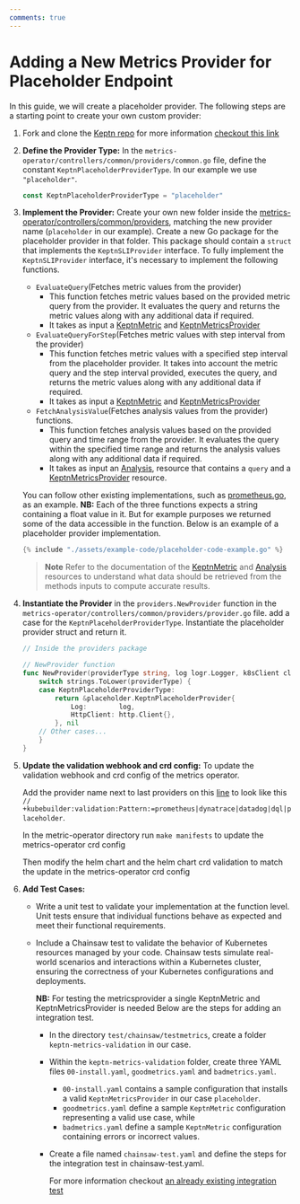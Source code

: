 ```yaml
---
comments: true
---
```


# Adding a New Metrics Provider for Placeholder Endpoint

In this guide, we will create a placeholder provider.
The following steps are a starting point to create your own custom provider:
<!-- markdownlint-disable MD007 -->

1. Fork and clone the [Keptn repo](https://github.com/keptn/lifecycle-toolkit)
  for more information [checkout this link](https://keptn.sh/stable/docs/contribute/general/git/fork-clone/)

2. **Define the Provider Type:** In the `metrics-operator/controllers/common/providers/common.go` file,
 define the constant `KeptnPlaceholderProviderType`.
  In our example we use `"placeholder"`.

    ```go
    const KeptnPlaceholderProviderType = "placeholder"
    ```

3. **Implement the Provider:** Create your own new folder inside the
   [metrics-operator/controllers/common/providers](<https://github.com/keptn/lifecycle-toolkit/tree/main/metrics-operator/controllers/common/providers>),
   matching the new provider name (`placeholder` in our example).
   Create a new Go package for the placeholder provider in that folder.
   This package should contain a `struct` that implements the `KeptnSLIProvider` interface.
   To fully implement the `KeptnSLIProvider` interface, it's necessary to implement the following functions.
  
      * `EvaluateQuery`(Fetches metric values from the provider)
        * This function fetches metric values based on the provided
          metric query from the provider.
          It evaluates the query and returns the metric values
          along with any additional data if required.
        * It takes as input a [KeptnMetric](../../reference/crd-reference/metric.md)
          and [KeptnMetricsProvider](../../reference/crd-reference/metricsprovider.md)
      * `EvaluateQueryForStep`(Fetches metric values with step interval from the provider)
        * This function fetches metric values with a specified step interval from the placeholder provider.
          It takes into account the metric query and the step interval provided, executes the query,
          and returns the metric values along with any additional data if required.
        * It takes as input a [KeptnMetric](../../reference/crd-reference/metric.md)
          and [KeptnMetricsProvider](../../reference/crd-reference/metricsprovider.md)
      * `FetchAnalysisValue`(Fetches analysis values from the provider) functions.
        * This function fetches analysis values based on the provided query and time range from the
          provider.
          It evaluates the query within the specified time range and returns the analysis
          values along with any additional data if required.
        * It takes as input an [Analysis](../../reference/crd-reference/analysis.md),
          resource that contains a `query` and a
          [KeptnMetricsProvider](../../reference/crd-reference/metricsprovider.md) resource.

   You can follow other existing implementations,
   such as [prometheus.go](https://github.com/keptn/lifecycle-toolkit/blob/main/metrics-operator/controllers/common/providers/prometheus/prometheus.go),
   as an example.
   **NB:** Each of the three functions expects a string containing a float value in it.
   But for example purposes we returned some of the data accessible in the function.
   Below is an example of a placeholder provider implementation.

   ```go
   {% include "./assets/example-code/placeholder-code-example.go" %}
   ```

   > **Note** Refer to the documentation of the
   > [KeptnMetric](https://github.com/keptn/lifecycle-toolkit/blob/main/docs/docs/reference/crd-reference/metric.md)
   > and
   > [Analysis](https://github.com/keptn/lifecycle-toolkit/blob/main/docs/docs/reference/crd-reference/analysis.md)
   > resources
   > to understand what data should be retrieved from the methods inputs to compute accurate results.

4. **Instantiate the Provider** in the `providers.NewProvider` function
  in the `metrics-operator/controllers/common/providers/provider.go` file.
  add a case for the `KeptnPlaceholderProviderType`.
  Instantiate the placeholder provider struct and return it.

    ```go
    // Inside the providers package

    // NewProvider function
    func NewProvider(providerType string, log logr.Logger, k8sClient client.Client) (KeptnSLIProvider, error) {
        switch strings.ToLower(providerType) {
        case KeptnPlaceholderProviderType:
            return &placeholder.KeptnPlaceholderProvider{
                Log:        log,
                HttpClient: http.Client{},
            }, nil
        // Other cases...
        }
    }
    ```

5. **Update the validation webhook and crd config:** To update the validation webhook and crd config of the metrics operator.

   Add the provider name next to last providers on this
   [line](https://github.com/keptn/lifecycle-toolkit/blob/main/metrics-operator/api/v1beta1/keptnmetricsprovider_types.go#L29)
   to look like this
   `// +kubebuilder:validation:Pattern:=prometheus|dynatrace|datadog|dql|placeholder`.

   In the metric-operator directory run `make manifests` to update the metrics-operator crd config

   Then modify the helm chart and the helm chart crd validation to match the update in the metrics-operator crd config
  
6. **Add Test Cases:**

    * Write a unit test to validate your implementation at the function level.
      Unit tests ensure that individual
      functions behave as expected and meet their functional requirements.

    * Include a Chainsaw test to validate the behavior of Kubernetes resources managed by your code.
      Chainsaw tests simulate real-world scenarios and interactions within a Kubernetes cluster, ensuring
      the correctness of your Kubernetes configurations and deployments.

        **NB:** For testing the metricsprovider a single KeptnMetric and KeptnMetricsProvider is needed
      Below are the steps for adding an integration test.
      * In the directory `test/chainsaw/testmetrics`, create a folder `keptn-metrics-validation` in our case.
      * Within the `keptn-metrics-validation` folder, create three YAML files `00-install.yaml`, `goodmetrics.yaml`
          and `badmetrics.yaml`.
        * `00-install.yaml` contains a sample configuration that installs a valid `KeptnMetricsProvider`
              in our case `placeholder`.
        * `goodmetrics.yaml` define a sample `KeptnMetric` configuration representing a valid use case, while
        * `badmetrics.yaml` define a sample `KeptnMetric` configuration containing errors or incorrect values.
      * Create a file named `chainsaw-test.yaml` and define the steps for the integration test in chainsaw-test.yaml.

        For more information checkout [an already existing integration test](https://github.com/keptn/lifecycle-toolkit/tree/main/test/chainsaw/testmetrics/metrics)

<!-- markdownlint-enable MD007 -->
